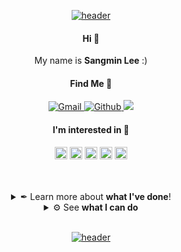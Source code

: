 <!-- Github Profile: Originated by SangMin Lee ( https://github.com/san9min ) -->

<!-- HEADER START -->
<p align="center"><a href="#">
    <img src="https://capsule-render.vercel.app/api?type=waving&color=0:e96443,100:904e95&height=250&section=header&text=Sangmin%20Lee&fontSize=40&fontColor=ffffff&animation=fadeIn&fontAlignY=40" alt="header" />
</a></p>
<!-- HEADER END -->

<!-- INTRO START -->
<h4 align="center">
    Hi 👋
</h4>
<p align="center">
    My name is <b>Sangmin Lee</b> :)
</p>
<!--<p align="center">
    <img src="https://komarev.com/ghpvc/?username=san9min&style=flat-square&label=Profile%20Views" alt="Counter" />
</p>-->
<h4 align="center">
    Find Me 🔎
</h4>
<p align="center">
    <a href="mailto:sangmin23@yonsei.ac.kr">
        <img src="https://img.shields.io/badge/-GMAIL-D14836?style=for-the-badge&logo=gmail&logoColor=white" alt="Gmail" />
    </a>
    <a href="https://github.com/san9min">
        <img src="https://img.shields.io/badge/GITHUB-121011.svg?&style=for-the-badge&logo=github&logoColor=white" alt="Github" />
    </a>
    <a href="https://www.notion.so/san9min/SANGMIN-b9341d3fb08b4f2c89d3de399e29ffe4?pvs=4">
         <img src="https://img.shields.io/static/v1?style=for-the-badge&message=Notion&color=000000&logo=Notion&logoColor=FFFFFF&label="/>
    </a>
    
</p>
<h4 align="center">
    I'm interested in 👀
</h4>
<p align="center">
    <a href="#"><img height="20" src="https://cdn.jsdelivr.net/npm/simple-icons@v3/icons/pytorch.svg" /></a>
    <a href="#"><img height="20" src="https://cdn.jsdelivr.net/npm/simple-icons@v3/icons/python.svg" /></a>
    <a href="#"><img height="20" src="https://cdn.jsdelivr.net/npm/simple-icons@v3/icons/c.svg" /></a>
    <a href="#"><img height="20" src="https://cdn.jsdelivr.net/npm/simple-icons@v3/icons/react.svg" /></a>
    <a href="#"><img height="20" src="https://cdn.jsdelivr.net/npm/simple-icons@v3/icons/flutter.svg" /></a>
</p>
<br>
<br>
<!-- INTRO END -->

<!-- BODY 1 START -->
<details>
<summary align="center"> ✒ Learn more about <b>what I've done</b>! </summary>
<hr/>
<!-- markdown section start -->
    
### 🎓 Education
    
* Undergraduate: **Yonsei University** College of Science, Physics, Seoul. `2018.3. ~ 2024.2.`

### 🏫 Extracurricular Activities

* **[YAI](https://github.com/yonsei-YAI)** (AI Conference in Yonsei Univ) `2022.1. ~ 2023.6.`


### ⚙ Project Experiences

* Updating...

<h4 align="center"> Midi-data Modification based on Diffusion Model 🎵 </h4>

<p align="center">  
@ 
<a href = https://pozalabs.com/>
<b> POZAlabs </b>
</a>
</p>
 
<p align="center">
<a href="https://github.com/YAIxPOZAlabs/MuseDiffusion.git">
    <img src="https://github-readme-stats-sigma-five.vercel.app/api/pin/?username=YAIxPOZAlabs&repo=MuseDiffusion&title_color=fff&icon_color=f9f9f9&text_color=f9f9f9&bg_color=30,634FE1,416CB3&" alt="YAIxPOZAlabs/MuseDiffusion" />
</a>
</p>

<h4 align="center"> 3D Generation & Augmented Reality 🧊 </h4>

<p align="center">
@
<a href = https://rebuilderai.com/>
    <b> RebuilderAI </b>
</a>
</p>

<p align="center">
<a href="https://github.com/studio-YAIVERSE/studio-YAIVERSE">
    <img src="https://github-readme-stats-sigma-five.vercel.app/api/pin/?username=studio-YAIVERSE&repo=studio-YAIVERSE&title_color=fff&icon_color=f9f9f9&text_color=f9f9f9&bg_color=30,BB2694,BB2649&" alt="studio-YAIVERSE" />
</a>
</p>

<h4 align="center"> Styled Avatar Generation 🥸 </h4>
<p align="center">
<a href="https://github.com/minsu1206/YAIVERSE">
    <img src="https://github-readme-stats-sigma-five.vercel.app/api/pin/?username=minsu1206&repo=YAIVERSE&title_color=fff&icon_color=f9f9f9&text_color=f9f9f9&bg_color=30,8866AB,6667AB&" alt="YAIVERSE" />
</p>

    
<h4 align="center"> Time Seires Anomlay Detection based on RL 🔍</h4>

<p align="center">
<a href="https://github.com/san9min/TimeSeriesAnomalyDetection.git">
    <img src="https://github-readme-stats-sigma-five.vercel.app/api/pin/?username=san9min&repo=TimeSeriesAnomalyDetection&title_color=fff&icon_color=f9f9f9&text_color=f9f9f9&bg_color=30,F3D686,F39F86&" alt="san9min/TimeSeriesAnomalyDetection" />
</a>
</p>

<!-- markdown section end -->

<hr/>
<br>
</details>
<!-- BODY 1 END -->

<!-- BODY 2 START -->
<details>
<summary align="center"> ⚙ See <b>what I can do</b> </summary>
<hr/>
<!-- markdown section start -->
    
### 🔧 Tech I Have Used

#### Overview (I am fluent in)

<!-- markdown section end -->
<p align="left">
<a href="https://www.python.org/">
  <img src="https://www.vectorlogo.zone/logos/python/python-icon.svg" alt="python" width="40" height="40"/>
</a>
<a href="https://pytorch.org/">
  <img src="https://www.vectorlogo.zone/logos/pytorch/pytorch-icon.svg" alt="pytorch" width="40" height="40"/>
</a>
<a href="https://flutter.dev/">
  <img src="https://www.vectorlogo.zone/logos/flutterio/flutterio-icon.svg" alt="flutter" width="40" height="40"/>
</a>
</p>
<!-- markdown section start -->

#### Langauges
[![Python](https://img.shields.io/badge/PYTHON-3776AB.svg?&style=for-the-badge&logo=python&logoColor=white)](#Langauges)
[![C](https://img.shields.io/badge/C-00599C?style=for-the-badge&logo=c&logoColor=white)](#Langauges)
[![JavaScript](https://img.shields.io/badge/JAVASCRIPT-F7DF1E.svg?&style=for-the-badge&logo=javascript&logoColor=323330)](#Langauges)
[![Dart](https://img.shields.io/badge/DART-0075BA.svg?style=for-the-badge&logo=dart&logoColor=white)](#Langauges)
[![LaTeX](https://img.shields.io/badge/latex-%23008080.svg?style=for-the-badge&logo=latex&logoColor=white)](#Langauges)

#### Libraries & Frameworks
[![PyTorch](https://img.shields.io/badge/PyTorch-%23EE4C2C.svg?style=for-the-badge&logo=PyTorch&logoColor=white)](#Libraries--Frameworks)
[![Sklearn](https://img.shields.io/badge/scikit--learn-%23F7931E.svg?style=for-the-badge&logo=scikit-learn&logoColor=white)](#Libraries--Frameworks)
[![Matplotlib](https://img.shields.io/badge/matplotlib-11557c?style=for-the-badge)](#Libraries--Frameworks)
![SciPy](https://img.shields.io/badge/SciPy-%230C55A5.svg?style=for-the-badge&logo=scipy&logoColor=%white)
[![React](https://img.shields.io/badge/React-20232A?style=for-the-badge&logo=react&logoColor=61DAFB)](#Libraries--Frameworks)
[![ReactNative](https://img.shields.io/badge/React_Native-20232A?style=for-the-badge&logo=react&logoColor=61DAFB)](#Libraries--Frameworks)
[![Flutter](https://img.shields.io/badge/Flutter-02569B?style=for-the-badge&logo=flutter&logoColor=white)](#Libraries--Frameworks)


<!--
[![GitHub](https://img.shields.io/badge/GITHUB-121011.svg?&style=for-the-badge&logo=github&logoColor=white)](#Skills)
![Notion](https://img.shields.io/static/v1?style=for-the-badge&message=Notion&color=000000&logo=Notion&logoColor=FFFFFF&label=)
![Slack](https://img.shields.io/static/v1?style=for-the-badge&message=Slack&color=4A154B&logo=Slack&logoColor=FFFFFF&label=)

#### Develop
![Visual Studio](https://img.shields.io/static/v1?style=for-the-badge&message=Visual+Studio&color=5C2D91&logo=Visual+Studio&logoColor=FFFFFF&label=)
![Visual Studio Code](https://img.shields.io/static/v1?style=for-the-badge&message=Visual+Studio+Code&color=007ACC&logo=Visual+Studio+Code&logoColor=FFFFFF&label=)
-->

<!-- markdown section end -->
<hr/>
</details>
<br> <!-- last section: place break out of detail block -->
<!-- BODY 2 END -->



<!-- FOOTER START -->
<p align="center"><a href="#">
    <img src="https://capsule-render.vercel.app/api?type=waving&color=0:e96443,100:904e95&height=150&section=footer&animation=fadeIn&fontAlignY=40" alt="header" />
</a></p>
<!-- markdown section start -->

<!-- markdown section end -->
<!-- disabled tag:: <a href="#top"><img src="./icons/go-top.svg" width="20" height="20" /></a> ::-->
<!-- FOOTER END -->

<!-- METADATAS START -->
<!-- Icon Reference
https://github.com/anuraghazra/github-readme-stats/blob/master/docs/readme_kr.md
https://github.com/progfay/shields-with-icon
https://github.com/Ileriayo/markdown-badges
https://dev.to/envoy_/150-badges-for-github-pnk 
-->
<!-- METADATAS END -->
